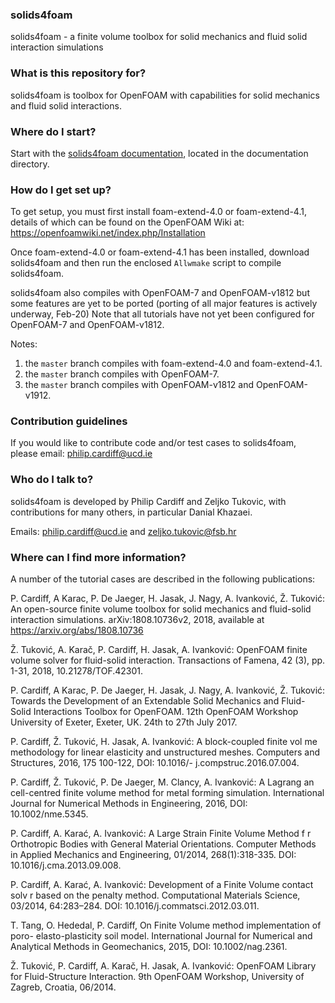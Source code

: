 ### solids4foam ###
solids4foam - a finite volume toolbox for solid mechanics and fluid solid
interaction simulations


### What is this repository for? ###

solids4foam is toolbox for OpenFOAM with capabilities for solid mechanics and
fluid solid interactions.


### Where do I start? ###

Start with the [solids4foam documentation](documentation/solids4foamDocumentation), located in the documentation directory.


### How do I get set up? ###

To get setup, you must first install foam-extend-4.0 or foam-extend-4.1,
details of which can be found on the OpenFOAM Wiki at:
https://openfoamwiki.net/index.php/Installation

Once foam-extend-4.0 or foam-extend-4.1 has been installed, download solids4foam
and then run the enclosed `Allwmake` script to compile solids4foam.

solids4foam also compiles with OpenFOAM-7 and OpenFOAM-v1812 but some features
are yet to be ported (porting of all major features is actively underway, Feb-20)
Note that all tutorials have not yet been configured for OpenFOAM-7 and
OpenFOAM-v1812.

Notes:

  1. the `master` branch compiles with foam-extend-4.0 and foam-extend-4.1.
  2. the `master` branch compiles with OpenFOAM-7.
  3. the `master` branch compiles with OpenFOAM-v1812 and OpenFOAM-v1912.


### Contribution guidelines ###

If you would like to contribute code and/or test cases to solids4foam, please
email: philip.cardiff@ucd.ie


### Who do I talk to? ###

solids4foam is developed by Philip Cardiff and Zeljko Tukovic, with
contributions for many others, in particular Danial Khazaei.

Emails: philip.cardiff@ucd.ie and zeljko.tukovic@fsb.hr


### Where can I find more information? ###

A number of the tutorial cases are described in the following publications:

P. Cardiff, A Karac, P. De Jaeger, H. Jasak, J. Nagy, A. Ivanković, Ž. Tuković:
An open-source finite volume toolbox for solid mechanics and fluid-solid
interaction simulations. arXiv:1808.10736v2, 2018, available at
https://arxiv.org/abs/1808.10736

Ž. Tuković, A. Karač, P. Cardiff, H. Jasak, A. Ivanković: OpenFOAM finite volume
solver for fluid-solid interaction.  Transactions of Famena, 42 (3), pp. 1-31,
2018, 10.21278/TOF.42301.

P. Cardiff, A Karac, P. De Jaeger, H. Jasak, J. Nagy, A. Ivanković, Ž. Tuković:
Towards the Development of an Extendable Solid Mechanics and Fluid-Solid
Interactions Toolbox for OpenFOAM. 12th OpenFOAM Workshop University of Exeter,
Exeter, UK. 24th to 27th July 2017.

P. Cardiff, Ž. Tuković, H. Jasak, A. Ivanković: A block-coupled finite vol
me methodology for linear elasticity and unstructured meshes. Computers and
Structures, 2016, 175 100-122, DOI: 10.1016/- j.compstruc.2016.07.004.

P. Cardiff, Ž. Tuković, P. De Jaeger, M. Clancy, A. Ivanković: A Lagrang
an cell-centred finite volume method for metal forming simulation. International
Journal for Numerical Methods in Engineering, 2016, DOI: 10.1002/nme.5345.

P. Cardiff, A. Karać, A. Ivanković: A Large Strain Finite Volume Method f
r Orthotropic Bodies with General Material Orientations. Computer Methods in
Applied Mechanics and Engineering, 01/2014, 268(1):318-335.
DOI: 10.1016/j.cma.2013.09.008.

P. Cardiff, A. Karać, A. Ivanković: Development of a Finite Volume contact solv
r based on the penalty method. Computational Materials Science, 03/2014,
64:283–284. DOI: 10.1016/j.commatsci.2012.03.011.

T. Tang, O. Hededal, P. Cardiff, On Finite Volume method implementation of poro-
elasto-plasticity soil model. International Journal for Numerical and Analytical
Methods in Geomechanics, 2015, DOI: 10.1002/nag.2361.

Ž. Tuković, P. Cardiff, A. Karač, H. Jasak, A. Ivanković: OpenFOAM Library
for Fluid-Structure Interaction. 9th OpenFOAM Workshop, University of Zagreb,
Croatia, 06/2014.
